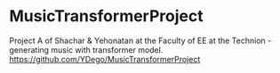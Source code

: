 # MusicTransformerProject
Project A of Shachar &amp; Yehonatan at the Faculty of EE at the Technion - generating music with transformer model.
https://github.com/YDego/MusicTransformerProject
